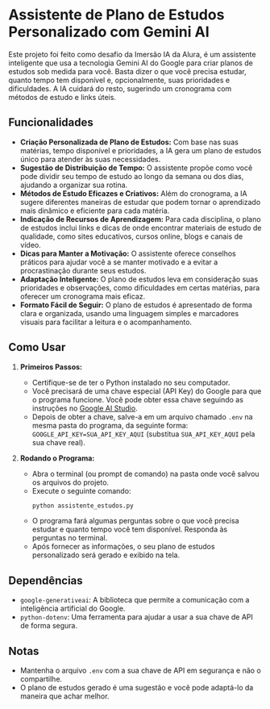 # Assistente de Plano de Estudos Personalizado com Gemini AI

Este projeto foi feito como desafio da Imersão IA da Alura, é um assistente inteligente que usa a tecnologia Gemini AI do Google para criar planos de estudos sob medida para você. Basta dizer o que você precisa estudar, quanto tempo tem disponível e, opcionalmente, suas prioridades e dificuldades. A IA cuidará do resto, sugerindo um cronograma com métodos de estudo e links úteis.

## Funcionalidades

* **Criação Personalizada de Plano de Estudos:** Com base nas suas matérias, tempo disponível e prioridades, a IA gera um plano de estudos único para atender às suas necessidades.
* **Sugestão de Distribuição de Tempo:** O assistente propõe como você pode dividir seu tempo de estudo ao longo da semana ou dos dias, ajudando a organizar sua rotina.
* **Métodos de Estudo Eficazes e Criativos:** Além do cronograma, a IA sugere diferentes maneiras de estudar que podem tornar o aprendizado mais dinâmico e eficiente para cada matéria.
* **Indicação de Recursos de Aprendizagem:** Para cada disciplina, o plano de estudos inclui links e dicas de onde encontrar materiais de estudo de qualidade, como sites educativos, cursos online, blogs e canais de vídeo.
* **Dicas para Manter a Motivação:** O assistente oferece conselhos práticos para ajudar você a se manter motivado e a evitar a procrastinação durante seus estudos.
* **Adaptação Inteligente:** O plano de estudos leva em consideração suas prioridades e observações, como dificuldades em certas matérias, para oferecer um cronograma mais eficaz.
* **Formato Fácil de Seguir:** O plano de estudos é apresentado de forma clara e organizada, usando uma linguagem simples e marcadores visuais para facilitar a leitura e o acompanhamento.

## Como Usar

1.  **Primeiros Passos:**
    * Certifique-se de ter o Python instalado no seu computador.
    * Você precisará de uma chave especial (API Key) do Google para que o programa funcione. Você pode obter essa chave seguindo as instruções no [Google AI Studio](https://makersuite.google.com/app/apikey).
    * Depois de obter a chave, salve-a em um arquivo chamado `.env` na mesma pasta do programa, da seguinte forma: `GOOGLE_API_KEY=SUA_API_KEY_AQUI` (substitua `SUA_API_KEY_AQUI` pela sua chave real).

2.  **Rodando o Programa:**
    * Abra o terminal (ou prompt de comando) na pasta onde você salvou os arquivos do projeto.
    * Execute o seguinte comando:
        ```bash
        python assistente_estudos.py
        ```
    * O programa fará algumas perguntas sobre o que você precisa estudar e quanto tempo você tem disponível. Responda às perguntas no terminal.
    * Após fornecer as informações, o seu plano de estudos personalizado será gerado e exibido na tela.

## Dependências

* `google-generativeai`: A biblioteca que permite a comunicação com a inteligência artificial do Google.
* `python-dotenv`: Uma ferramenta para ajudar a usar a sua chave de API de forma segura.

## Notas

* Mantenha o arquivo `.env` com a sua chave de API em segurança e não o compartilhe.
* O plano de estudos gerado é uma sugestão e você pode adaptá-lo da maneira que achar melhor.
